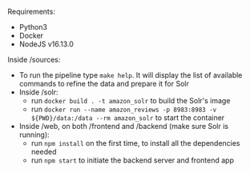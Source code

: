 Requirements:

- Python3
- Docker
- NodeJS v16.13.0

Inside /sources:

- To run the pipeline type `make help`. It will display the list of available commands to refine the data and prepare it for Solr
- Inside /solr:
  - run `docker build . -t amazon_solr` to build the Solr's image
  - run `docker run --name amazon_reviews -p 8983:8983 -v ${PWD}/data:/data --rm amazon_solr` to start the container
- Inside /web, on both /frontend and /backend (make sure Solr is running):
  - run `npm install` on the first time, to install all the dependencies needed
  - run `npm start` to initiate the backend server and frontend app